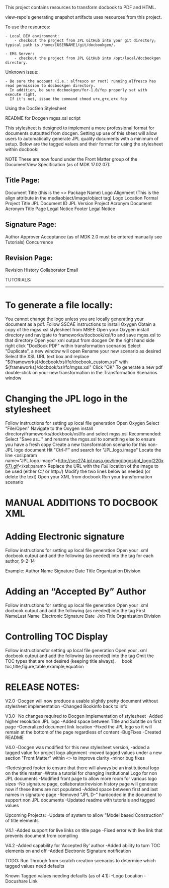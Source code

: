 This project contains resources to transform docbook to PDF and HTML.

view-repo's generating snapshot artifacts uses resources from this project.

To use the resources:

    - Local DEV environment:
        - checkout the project from JPL GitHub into your git directory; typical path is /home/[USERNAME]/git/docbookgen/.
    
    - EMS Server:
        - checkout the project from JPL GitHub into /opt/local/docbookgen directory.
        
        
Unknown issue:

    - Be sure the account (i.e.: alfresco or root) running alfresco has read permission to docbookgen directory.
      In addition, be sure docbookgen/for-1.0/fop properly set with execute right. 
      If it's not, issue the command chmod u+x,g+x,o+x fop
      
      
Using the DocGen Stylesheet

README for Docgen mgss.xsl script

This stylesheet is designed to implement a more professional format for documents outputted from docgen. Setting up use of this sheet will allow users to automatically generate JPL quality documents with a minimum of setup. Below are the tagged values and their format for using the stylesheet within docbook:

NOTE These are now found under the Front Matter group of the DocumentView Specification (as of MDK 17.02.07):

Title Page:
---------------------
Document Title (this is the <<DocumentView>> Package Name)
Logo Alignment (This is the align attribute in the mediaobject/image/object tag)
Logo Location
Formal Project Title
JPL Document ID
JPL Version
Project Acronym
Document Acronym
Title Page Legal Notice
Footer Legal Notice

Signature Page:
---------------------
Author
Approver
Acceptance (as of MDK 2.0 must be entered manually see Tutorials)
Concurrence

Revision Page:
-----------------------
Revision History
Collaborator Email

TUTORIALS:
****************************************

To generate a file locally:
=========================
You cannot change the logo unless you are locally generating your document as a pdf.
Follow SSCAE instructions to install Oxygen
Obtain a copy of the mgss.xsl stylesheet from MBEE
Open your Oxygen install directory and navigate to frameworks/docbook/xsl/fo and save mgss.xsl to that directory
Open your xml output from docgen
On the right hand side right click "DocBook PDF" within transformation scenarios
Select "Duplicate", a new window will open
Rename your new scenario as desired
Select the XSL URL text box and replace "${frameworks}/docbook/xsl/fo/docbook_custom.xsl" with ${frameworks}/docbook/xsl/fo/mgss.xsl"
Click "OK"
To generate a new pdf double-click on your new transformation in the Transformation Scenarios window


Changing the JPL logo in the stylesheet
=======================================
Follow instructions for setting up local file generation
Open Oxygen
Select "File/Open"
Navigate to the Oxygen install directory/frameworks/dockbook/xsl/fo and select mgss.xsl
Recommended: 	Select "Save as…" and rename the mgss.xsl to something else to ensure you have a fresh copy
			Create a new transformation scenario for this non-JPL logo document
Hit "Ctrl-F" and search for "JPL.logo.image" 
Locate the line <xsl:param name="JPL.logo.image">http://sec274.jpl.nasa.gov/img/logos/jpl_logo(220x67).gif</xsl:param>
Replace the URL with the *Full* location of the image to be used (either C:/<location of file> or http:/<url of logo>)
Modify the two lines below as needed (or delete the text)
Open your XML from docbook
Run your transformation scenario

MANUAL ADDITIONS TO DOCBOOK XML
=======================================


Adding Electronic signature
=======================================
Follow instructions for setting up local file generation
Open your .xml docbook output and add the following (as needed) into the <personname> tag for each author,
<othername>9-2-14</othername>

Example:
<author>
<personname>
<firstname>Author</firstname>
<surname>Name</surname> <othername>Signature Date</othername>
</personname>
<affiliation>
<jobtitle>Title</jobtitle>
<org>
<orgname> Organization</orgname>
<orgdiv>Division</orgdiv>
</org>
</affiliation>
</author>

Adding an “Accepted By” Author
=======================================
Follow instructions for setting up local file generation
Open your .xml docbook output and add the following (as needed) into the <info> tag
<authorgroup>
<editor>
<personname>
<firstname>First Name</firstname><surname>Last Name</surname>     <othername>Electronic Signature Date</othername>   </personname>
<affiliation>
<jobtitle>Job Title</jobtitle>
<org>
<orgname> Organization
</orgname>
<orgdiv> Division</orgdiv>
</org>
</affiliation>
</editor>
</authorgroup>


Controlling TOC Display
=======================================
Follow instructionsfor setting up local file generation
Open your .xml docbook output and add the following (as needed) into the <info> tag
Omit the TOC types that are not desired (keeping title always).
<subjectset>     <subject>       <subjectterm>book toc,title,figure,table,example,equation</subjectterm>     </subject>   </subjectset>

RELEASE NOTES:
=======================================
V2.0
-Docgen will now produce a usable slightly pretty document without stylesheet implementation
-Changed Bookinfo back to info

V3.0
-No changes required to Docgen Implementation of stylesheet
-Added higher resolution JPL logo
-Added space between Title and Subtitle on first page
-Generalized document link location
-Fixed the JPL logo so it will remain at the bottom of the page regardless of content
-BugFixes
-Created README

V4.0
-Docgen was modified for this new stylesheet version, 
-added a tagged value for project logo alignment
-moved tagged values under a new section "Front Matter" within <<DocumentView>>  to improve clarity
-minor bug fixes

-Redesigned footer to ensure that there will always be an institutional logo on the title matter
-Wrote a tutorial for changing Institutional Logo for non JPL documents
-Modified front page to allow more room for various logo sizes
-No signature page, collaborator/revision history page will generate now if these items are not populated
-Added space between first and last names in signature page
-Removed "JPL D-" hardcoded in the document to support non JPL documents
-Updated  readme with tutorials and tagged values 


Upcoming Projects:
-Update of system to allow "Model based Construction" of title elements

V4.1
-Added support for live links on title page
-Fixed error with live link that prevents document from compiling


V4.2
-Added capability for ‘Accepted By’ author
-Added ability to turn TOC elements on and off
-Added Electronic Signature notification

TODO:
Run Through from scratch creation scenarios to determine which tagged values need defaults

Known Tagged values needing defaults (as of 4.1):
-Logo Location
-Docushare Link
